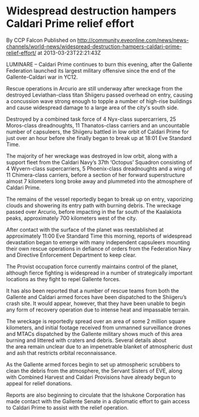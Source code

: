# Widespread destruction hampers Caldari Prime relief effort
By CCP Falcon
Published on http://community.eveonline.com/news/news-channels/world-news/widespread-destruction-hampers-caldari-prime-relief-effort/ at 2013-03-23T22:21:43Z

LUMINARE – Caldari Prime continues to burn this evening, after the Gallente Federation launched its largest military offensive since the end of the Gallente-Caldari war in YC12.

Rescue operations in Arcurio are still underway after wreckage from the destroyed Leviathan-class titan Shiigeru passed overhead on entry, causing a concussion wave strong enough to topple a number of high-rise buildings and cause widespread damage to a large area of the city's south side.

Destroyed by a combined task force of 4 Nyx-class supercarriers, 25 Moros-class dreadnoughts, 11 Thanatos-class carriers and an uncountable number of capsuleers, the Shiigeru battled in low orbit of Caldari Prime for just over an hour before she finally began to break up at 18:01 Eve Standard Time.

The majority of her wreckage was destroyed in low orbit, along with a support fleet from the Caldari Navy’s 37th ‘Octopus’ Squadron consisting of 4 Wyvern-class supercarriers, 5 Phoenix-class dreadnoughts and a wing of 11 Chimera-class carriers, before a section of her forward superstructure almost 7 kilometers long broke away and plummeted into the atmosphere of Caldari Prime.

The remains of the vessel reportedly began to break up on entry, vaporizing clouds and showering its entry path with burning debris. The wreckage passed over Arcurio, before impacting in the far south of the Kaalakiota peaks, approximately 700 kilometers west of the city.

After contact with the surface of the planet was reestablished at approximately 11:00 Eve Standard Time this morning, reports of widespread devastation began to emerge with many independent capsuleers mounting their own rescue operations in defiance of orders from the Federation Navy and Directive Enforcement Department to keep clear.

The Provist occupation force currently maintains control of the planet, although fierce fighting is widespread in a number of strategically important locations as they fight to repel Gallente forces.

It has also been reported that a number of rescue teams from both the Gallente and Caldari armed forces have been dispatched to the Shiigeru’s crash site. It would appear, however, that they have been unable to begin any form of recovery operation due to intense heat and impassable terrain.

The wreckage is reportedly spread over an area of some 2 million square kilometers, and initial footage received from unmanned surveillance drones and MTACs dispatched by the Gallente military shows much of this area burning and littered with craters and debris.&nbsp;Several details about the&nbsp;area&nbsp;remain unclear&nbsp;due to an impenetrable blanket of atmospheric dust and ash that restricts orbital reconnaissance.

As the Gallente armed forces begin to set up atmospheric scrubbers to clean the debris from the atmosphere, the Servant Sisters of EVE, along with Combined Harvest and Caldari Provisions have already begun to appeal for relief donations.

Reports are also beginning to circulate that the Ishukone Corporation has made contact with the Gallente Senate in a diplomatic effort to gain access to Caldari Prime to assist with the relief operation. &nbsp;

